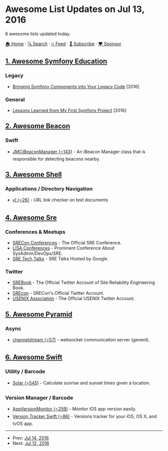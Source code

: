 # Awesome List Updates on Jul 13, 2016

6 awesome lists updated today.

[🏠 Home](/README.md) · [🔍 Search](https://www.trackawesomelist.com/search/) · [🔥 Feed](https://www.trackawesomelist.com/rss.xml) · [📮 Subscribe](https://trackawesomelist.us17.list-manage.com/subscribe?u=d2f0117aa829c83a63ec63c2f&id=36a103854c) · [❤️  Sponsor](https://github.com/sponsors/theowenyoung)



## [1. Awesome Symfony Education](/content/pehapkari/awesome-symfony-education/README.md)

### Legacy

*   [Bringing Symfony Components into Your Legacy Code](https://speakerdeck.com/hhamon/bringing-symfony-components-into-your-legacy-code) \[2016]

### General

*   [Lessons Learned from My First Symfony Project](http://www.thisprogrammingthing.com/2016/lessons-from-my-first-symfony-project/) \[2016]

## [2. Awesome Beacon](/content/rabschi/awesome-beacon/README.md)

### Swift

*   [JMCiBeaconManager (⭐143)](https://github.com/izotx/JMCBeaconManager) - An iBeacon Manager class that is responsible for detecting beacons nearby.

## [3. Awesome Shell](/content/alebcay/awesome-shell/README.md)

### Applications / Directory Navigation

*   [vl (⭐26)](https://github.com/ellisonleao/vl) - URL link checker on text documents

## [4. Awesome Sre](/content/dastergon/awesome-sre/README.md)

### Conferences & Meetups

*   [SRECon Conferences](https://www.usenix.org/conferences/byname/925) - The Official SRE Conference.
*   [LISA Conferences](https://www.usenix.org/conferences/byname/5) - Prominent Conference About SysAdmin/DevOps/SRE.
*   [SRE Tech Talks](https://developers.google.com/events/sre/) - SRE Talks Hosted by Google.

### Twitter

*   [SREBook](https://twitter.com/SREBook) - The Official Twitter Account of Site Reliability Engineering Book.
*   [SREcon](https://twitter.com/SREcon) - SRECon's Official Twitter Account.
*   [USENIX Association](https://twitter.com/usenix) - The Official USENIX Twitter Account.

## [5. Awesome Pyramid](/content/uralbash/awesome-pyramid/README.md)

### Async

*   [channelstream (⭐57)](https://github.com/AppEnlight/channelstream) - websocket communication server (gevent).

## [6. Awesome Swift](/content/matteocrippa/awesome-swift/README.md)

### Utility / Barcode

*   [Solar (⭐545)](https://github.com/ceeK/Solar) - Calculate sunrise and sunset times given a location.

### Version Manager / Barcode

*   [AppVersionMonitor (⭐259)](https://github.com/eure/AppVersionMonitor) - Monitor iOS app version easily.
*   [Version Tracker Swift (⭐86)](https://github.com/tbaranes/VersionTrackerSwift) - Versions tracker for your iOS, OS X, and tvOS app.

---

- Prev: [Jul 14, 2016](/content/2016/07/14/README.md)
- Next: [Jul 12, 2016](/content/2016/07/12/README.md)